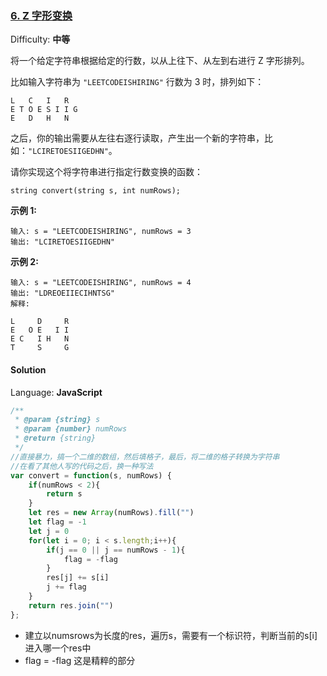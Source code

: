 ### [6\. Z 字形变换](https://leetcode-cn.com/problems/zigzag-conversion/)

Difficulty: **中等**


将一个给定字符串根据给定的行数，以从上往下、从左到右进行 Z 字形排列。

比如输入字符串为 `"LEETCODEISHIRING"` 行数为 3 时，排列如下：

```
L   C   I   R
E T O E S I I G
E   D   H   N
```

之后，你的输出需要从左往右逐行读取，产生出一个新的字符串，比如：`"LCIRETOESIIGEDHN"`。

请你实现这个将字符串进行指定行数变换的函数：

```
string convert(string s, int numRows);
```

**示例 1:**

```
输入: s = "LEETCODEISHIRING", numRows = 3
输出: "LCIRETOESIIGEDHN"
```

**示例 2:**

```
输入: s = "LEETCODEISHIRING", numRows = 4
输出: "LDREOEIIECIHNTSG"
解释:

L     D     R
E   O E   I I
E C   I H   N
T     S     G
```


#### Solution

Language: **JavaScript**

```javascript
​/**
 * @param {string} s
 * @param {number} numRows
 * @return {string}
 */
//直接暴力，搞一个二维的数组，然后填格子，最后，将二维的格子转换为字符串
//在看了其他人写的代码之后，换一种写法
var convert = function(s, numRows) {
    if(numRows < 2){
        return s
    }
    let res = new Array(numRows).fill("")
    let flag = -1
    let j = 0
    for(let i = 0; i < s.length;i++){
        if(j == 0 || j == numRows - 1){
            flag = -flag
        }
        res[j] += s[i]
        j += flag
    }
    return res.join("")
};
```

* 建立以numsrows为长度的res，遍历s，需要有一个标识符，判断当前的s[i]进入哪一个res中
* flag = -flag 这是精粹的部分
